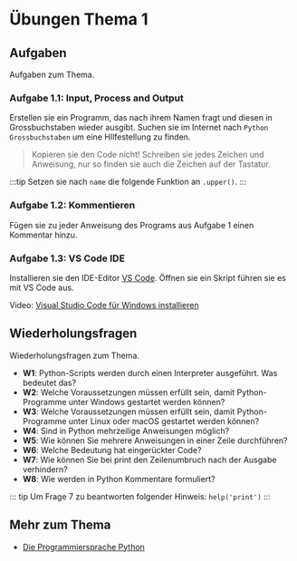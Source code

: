 # Übungen Thema 1

## Aufgaben

Aufgaben zum Thema.

### Aufgabe 1.1: Input, Process and Output

Erstellen sie ein Programm, das nach ihrem Namen fragt und diesen in Grossbuchstaben wieder ausgibt. Suchen sie im Internet nach `Python Grossbuchstaben` um eine HIlfestellung zu finden.

> Kopieren sie den Code nicht! Schreiben sie jedes Zeichen und Anweisung, nur so finden sie auch die Zeichen auf der Tastatur. 

:::tip
Setzen sie nach `name` die folgende Funktion an `.upper()`. 
:::

### Aufgabe 1.2: Kommentieren

Fügen sie zu jeder Anweisung des Programs aus Aufgabe 1 einen Kommentar hinzu.

### Aufgabe 1.3: VS Code IDE

Installieren sie den IDE-Editor [VS Code](https://code.visualstudio.com/). Öffnen sie ein Skript führen sie es mit VS Code aus.

Video: [Visual Studio Code für Windows installieren](https://www.youtube.com/watch?v=og51Lo5uKBA)

## Wiederholungsfragen

Wiederholungsfragen zum Thema.

* **W1**: Python-Scripts werden durch einen Interpreter ausgeführt. Was bedeutet das?
* **W2**: Welche Voraussetzungen müssen erfüllt sein, damit Python-Programme unter Windows gestartet werden können?
* **W3**: Welche Voraussetzungen müssen erfüllt sein, damit Python-Programme unter Linux oder macOS gestartet werden können?
* **W4**: Sind in Python mehrzeilige Anweisungen möglich?
* **W5**: Wie können Sie mehrere Anweisungen in einer Zeile durchführen?
* **W6**: Welche Bedeutung hat eingerückter Code?
* **W7**: Wie können Sie bei print den Zeilenumbruch nach der Ausgabe verhindern?
* **W8**: Wie werden in Python Kommentare formuliert?

::: tip
Um Frage 7 zu beantworten folgender Hinweis: `help('print')`
:::

## Mehr zum Thema

* [Die Programmiersprache Python](http://openbook.rheinwerk-verlag.de/python/02_001.html#u2)